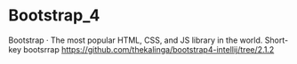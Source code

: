 # Bootstrap_4
Bootstrap · The most popular HTML, CSS, and JS library in the world.
Short-key bootsrrap
https://github.com/thekalinga/bootstrap4-intellij/tree/2.1.2
